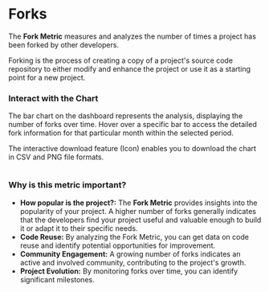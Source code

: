 # Forks

The **Fork Metric** measures and analyzes the number of times a project has been forked by other developers.&#x20;

Forking is the process of creating a copy of a project's source code repository to either modify and enhance the project or use it as a starting point for a new project.

### Interact with the Chart

The bar chart on the dashboard represents the analysis, displaying the number of forks over time. Hover over a specific bar to access the detailed fork information for that particular month within the selected period.

The interactive download feature (Icon) enables you to download the chart in CSV and PNG file formats.

<figure><img src="../../../../.gitbook/assets/2023-06-24_13h26_48.png" alt=""><figcaption></figcaption></figure>

### Why is this metric important?

* **How popular is the project?:** The **Fork Metric** provides insights into the popularity of your project. A higher number of forks generally indicates that the developers find your project useful and valuable enough to build it or adapt it to their specific needs.
* **Code Reuse:** By analyzing the Fork Metric, you can get data on code reuse and identify potential opportunities for improvement.
* **Community Engagement:**  A growing number of forks indicates an active and involved community, contributing to the project's growth.
* **Project Evolution:**  By monitoring forks over time, you can identify significant milestones.

###
